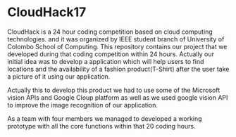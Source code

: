 # CloudHack17
CloudHack is a 24 hour coding competition based on cloud computing technologies. and it was organized by IEEE student branch of University of Colombo School of Computing. This repository contains our project that we developed during that coding competition within 24 hours. Actually our initial idea was to develop a application which will help users to find locations and the availability of a fashion product(T-Shirt) after the user take a picture of it using our application.

Actually this to develop this product we had to use some of the Microsoft vision APIs and Google Cloup platform as well as we used google vision API to improve the image recognition of our application.

As a team with four members we managed to developed a working prototype with all the core functions within that 20 coding hours.
